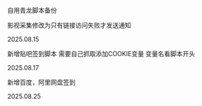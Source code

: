 自用青龙脚本备份

影视采集修改为只有链接访问失败才发送通知

2025.08.15 

新增贴吧签到脚本
需要自己抓取添加COOKIE变量 变量名看脚本开头

2025.08.17

新增百度，阿里网盘签到

2025.08.25

